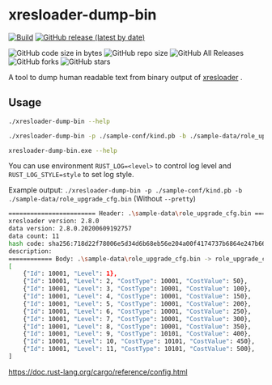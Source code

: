 # xresloader-dump-bin

[![Build](https://github.com/xresloader/xresloader-dump-bin/actions/workflows/main.yml/badge.svg)](https://github.com/xresloader/xresloader-dump-bin/actions/workflows/main.yml)
[![GitHub release (latest by date)](https://img.shields.io/github/v/release/xresloader/xresloader-dump-bin)](https://github.com/xresloader/xresloader-dump-bin/releases)

![GitHub code size in bytes](https://img.shields.io/github/languages/code-size/xresloader/xresloader-dump-bin)
![GitHub repo size](https://img.shields.io/github/repo-size/xresloader/xresloader-dump-bin)
![GitHub All Releases](https://img.shields.io/github/downloads/xresloader/xresloader-dump-bin/total)
![GitHub forks](https://img.shields.io/github/forks/xresloader/xresloader-dump-bin?style=social)
![GitHub stars](https://img.shields.io/github/stars/xresloader/xresloader-dump-bin?style=social)

A tool to dump human readable text from binary output of [xresloader][1] .

## Usage

```bash
./xresloader-dump-bin --help

./xresloader-dump-bin -p ./sample-conf/kind.pb -b ./sample-data/role_upgrade_cfg.bin --pretty

xresloader-dump-bin.exe --help
```

You can use environment `RUST_LOG=<level>` to control log level and `RUST_LOG_STYLE=style` to set log style.

Example output: `./xresloader-dump-bin -p ./sample-conf/kind.pb -b ./sample-data/role_upgrade_cfg.bin` (Without `--pretty`)

```bash
======================== Header: .\sample-data\role_upgrade_cfg.bin ========================
xresloader version: 2.8.0
data version: 2.8.0.20200609192757
data count: 11
hash code: sha256:718d22f78006e5d34d6b68eb56e204a00f4174737b6864e247b661d8963c7df3
description:
============ Body: .\sample-data\role_upgrade_cfg.bin -> role_upgrade_cfg ============
[
    {"Id": 10001, "Level": 1},
    {"Id": 10001, "Level": 2, "CostType": 10001, "CostValue": 50},
    {"Id": 10001, "Level": 3, "CostType": 10001, "CostValue": 100},
    {"Id": 10001, "Level": 4, "CostType": 10001, "CostValue": 150},
    {"Id": 10001, "Level": 5, "CostType": 10001, "CostValue": 200},
    {"Id": 10001, "Level": 6, "CostType": 10001, "CostValue": 250},
    {"Id": 10001, "Level": 7, "CostType": 10001, "CostValue": 300},
    {"Id": 10001, "Level": 8, "CostType": 10001, "CostValue": 350},
    {"Id": 10001, "Level": 9, "CostType": 10101, "CostValue": 400},
    {"Id": 10001, "Level": 10, "CostType": 10101, "CostValue": 450},
    {"Id": 10001, "Level": 11, "CostType": 10101, "CostValue": 500},
]
```

https://doc.rust-lang.org/cargo/reference/config.html

[1]: https://github.com/xresloader/xresloader
